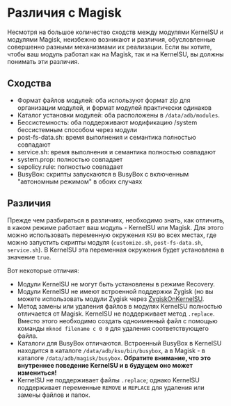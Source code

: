# Различия с Magisk

Несмотря на большое количество сходств между модулями KernelSU и модулями Magisk, неизбежно возникают и различия, обусловленные совершенно разными механизмами их реализации. Если вы хотите, чтобы ваш модуль работал как на Magisk, так и на KernelSU, вы должны понимать эти различия.

## Сходства

- Формат файлов модулей: оба используют формат zip для организации модулей, и формат модулей практически одинаков
- Каталог установки модулей: оба расположены в `/data/adb/modules`.
- Бессистемность: оба поддерживают модификацию /system бессистемным способом через модули
- post-fs-data.sh: время выполнения и семантика полностью совпадают
- service.sh: время выполнения и семантика полностью совпадают
- system.prop: полностью совпадает
- sepolicy.rule: полностью совпадает
- BusyBox: скрипты запускаются в BusyBox с включенным "автономным режимом" в обоих случаях

## Различия

Прежде чем разбираться в различиях, необходимо знать, как отличить, в каком режиме работает ваш модуль - KernelSU или Magisk. Для этого можно использовать переменную окружения `KSU` во всех местах, где можно запустить скрипты модуля (`customize.sh`, `post-fs-data.sh`, `service.sh`). В KernelSU эта переменная окружения будет установлена в значение `true`.

Вот некоторые отличия:

- Модули KernelSU не могут быть установлены в режиме Recovery.
- Модули KernelSU не имеют встроенной поддержки Zygisk (но вы можете использовать модули Zygisk через [ZygiskOnKernelSU](https://github.com/Dr-TSNG/ZygiskOnKernelSU).
- Метод замены или удаления файлов в модулях KernelSU полностью отличается от Magisk. KernelSU не поддерживает метод `.replace`. Вместо этого необходимо создать одноименный файл с помощью команды `mknod filename c 0 0` для удаления соответствующего файла.
- Каталоги для BusyBox отличаются. Встроенный BusyBox в KernelSU находится в каталоге `/data/adb/ksu/bin/busybox`, а в Magisk - в каталоге `/data/adb/magisk/busybox`. **Обратите внимание, что это внутреннее поведение KernelSU и в будущем оно может измениться!**
- KernelSU не поддерживает файлы `.replace`; однако KernelSU поддерживает переменные `REMOVE` и `REPLACE` для удаления или замены файлов и папок.
